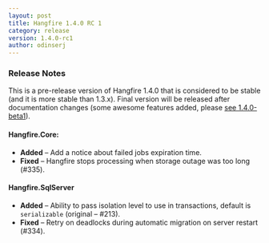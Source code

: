 ```yaml
---
layout: post
title: Hangfire 1.4.0 RC 1
category: release
version: 1.4.0-rc1
author: odinserj
---
```


### Release Notes

This is a pre-release version of Hangfire 1.4.0 that is considered to be stable (and it is more stable than 1.3.x). Final version will be released after documentation changes (some awesome features added, please [see 1.4.0-beta1](https://github.com/HangfireIO/Hangfire/releases/tag/v1.4.0-beta1)). 

#### Hangfire.Core:
* **Added** – Add a notice about failed jobs expiration time.
* **Fixed** – Hangfire stops processing when storage outage was too long (#335).

#### Hangfire.SqlServer
* **Added** – Ability to pass isolation level to use in transactions, default is `serializable` (original – #213).
* **Fixed** – Retry on deadlocks during automatic migration on server restart (#334).
